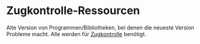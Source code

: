 # Zugkontrolle-Ressourcen
Alte Version von Programmen/Bibliotheken, bei denen die neueste Version Probleme macht.
Alle werden für [Zugkontrolle](https://github.com/spamviech/Zugkontrolle) benötigt.
